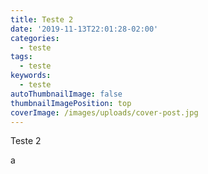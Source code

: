 ```yaml
---
title: Teste 2
date: '2019-11-13T22:01:28-02:00'
categories:
  - teste
tags:
  - teste
keywords:
  - teste
autoThumbnailImage: false
thumbnailImagePosition: top
coverImage: /images/uploads/cover-post.jpg
---
```

Teste 2

a
